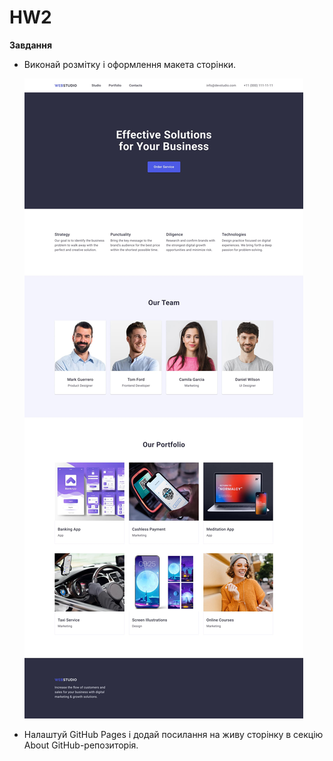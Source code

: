 # HW2

**Завдання**

- Виконай розмітку і оформлення макета сторінки.

  ![Alt text](./images/design.jpg)

- Налаштуй GitHub Pages і додай посилання на живу сторінку в секцію About
  GitHub-репозиторія.
